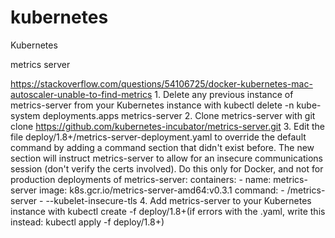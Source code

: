 # kubernetes
Kubernetes

metrics server

https://stackoverflow.com/questions/54106725/docker-kubernetes-mac-autoscaler-unable-to-find-metrics 
    1. Delete any previous instance of metrics-server from your Kubernetes instance with kubectl delete -n kube-system deployments.apps metrics-server
    2. Clone metrics-server with git clone https://github.com/kubernetes-incubator/metrics-server.git
    3. Edit the file deploy/1.8+/metrics-server-deployment.yaml to override the default command by adding a command section that didn't exist before. The new section will instruct metrics-server to allow for an insecure communications session (don't verify the certs involved). Do this only for Docker, and not for production deployments of metrics-server:
       containers:
       - name: metrics-server
           image: k8s.gcr.io/metrics-server-amd64:v0.3.1
           command:
             - /metrics-server
             - --kubelet-insecure-tls
    4. Add metrics-server to your Kubernetes instance with kubectl create -f deploy/1.8+(if errors with the .yaml, write this instead: kubectl apply -f deploy/1.8+)
